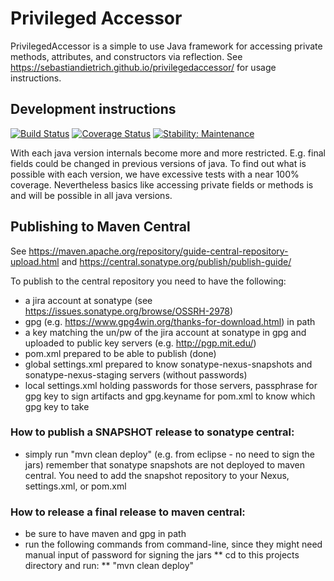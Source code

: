 # Privileged Accessor
PrivilegedAccessor is a simple to use Java framework for accessing private methods, attributes, and constructors via reflection.
See https://sebastiandietrich.github.io/privilegedaccessor/ for usage instructions.

## Development instructions
[![Build Status](https://travis-ci.org/SebastianDietrich/privilegedaccessor.svg?branch=master)](https://travis-ci.org/SebastianDietrich/privilegedaccessor)
[![Coverage Status](https://coveralls.io/repos/github/SebastianDietrich/privilegedaccessor/badge.svg?branch=master)](https://coveralls.io/github/SebastianDietrich/privilegedaccessor?branch=master)
[![Stability: Maintenance](https://masterminds.github.io/stability/maintenance.svg)](https://masterminds.github.io/stability/maintenance.html)

With each java version internals become more and more restricted. E.g. final fields could be changed in previous versions of java. To find out what is possible with each version, we have excessive tests with a near 100% coverage. Nevertheless basics like accessing private fields or methods is and will be possible in all java versions.

## Publishing to Maven Central
See https://maven.apache.org/repository/guide-central-repository-upload.html and https://central.sonatype.org/publish/publish-guide/

To publish to the central repository you need to have the following:
* a jira account at sonatype (see https://issues.sonatype.org/browse/OSSRH-2978)
* gpg (e.g. https://www.gpg4win.org/thanks-for-download.html) in path
* a key matching the un/pw of the jira account at sonatype in gpg and uploaded to public key servers (e.g. http://pgp.mit.edu/)
* pom.xml prepared to be able to publish (done)
* global settings.xml prepared to know sonatype-nexus-snapshots and sonatype-nexus-staging servers (without passwords)
* local settings.xml holding passwords for those servers, passphrase for gpg key to sign artifacts and gpg.keyname for pom.xml to know which gpg key to take

### How to publish a SNAPSHOT release to sonatype central:
* simply run "mvn clean deploy" (e.g. from eclipse - no need to sign the jars)
remember that sonatype snapshots are not deployed to maven central. You need to add the snapshot repository to your Nexus, settings.xml, or pom.xml

### How to release a final release to maven central:
* be sure to have maven and gpg in path
* run the following commands from command-line, since they might need manual input of password for signing the jars
** cd to this projects directory and run:
** "mvn clean deploy"


